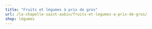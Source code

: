 ```yaml
---
title: "Fruits et légumes à prix de gros"
url: /la-chapelle-saint-aubin/fruits-et-legumes-a-prix-de-gros/
shop: légumes
---
```

